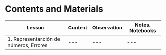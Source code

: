 # Contents and Materials

| Lesson | Content | Observation | Notes, Notebooks |
| --- | --- | --- | --- |
| 1. Representanción de números, Errores | --- | --- | --- |
